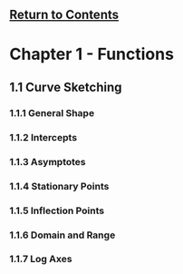 <script type="text/x-mathjax-config">
  MathJax.Hub.Config({
    tex2jax: {
      inlineMath: [ ['$','$'], ["\\(","\\)"] ],
      processEscapes: true
    }
  });
</script>

<script type="text/javascript" async
  src="https://cdnjs.cloudflare.com/ajax/libs/mathjax/2.7.5/MathJax.js?config=TeX-MML-AM_CHTML">
</script>
<script type="text/javascript" src="tutorialSheetScripts.js"> </script>
<link rel="stylesheet" type="text/css" media="all" href="styles.css">

## [Return to Contents](notes-contents)

# Chapter 1 - Functions

## <a id="curve-sketching"></a>1.1 Curve Sketching 
### 1.1.1 General Shape
### 1.1.2 Intercepts
### 1.1.3 Asymptotes
### 1.1.4 Stationary Points
### 1.1.5 Inflection Points
### 1.1.6 Domain and Range
### 1.1.7 Log Axes
